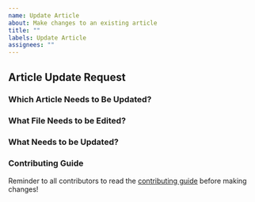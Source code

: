```yaml
---
name: Update Article
about: Make changes to an existing article
title: ""
labels: Update Article
assignees: ""
---
```


## Article Update Request

### Which Article Needs to Be Updated?

<!-- Put the article title here, for example "Co-Op Versus Internship" -->

### What File Needs to be Edited?

<!-- For example, put "careers/choosing.md"-->

### What Needs to be Updated?

### Contributing Guide

<!-- no need to change this section, this is only to help new contributors -->

Reminder to all contributors to read the [contributing guide](https://uwindsorcss.github.io/css-wiki/resources/guides/contributing) before making changes!
